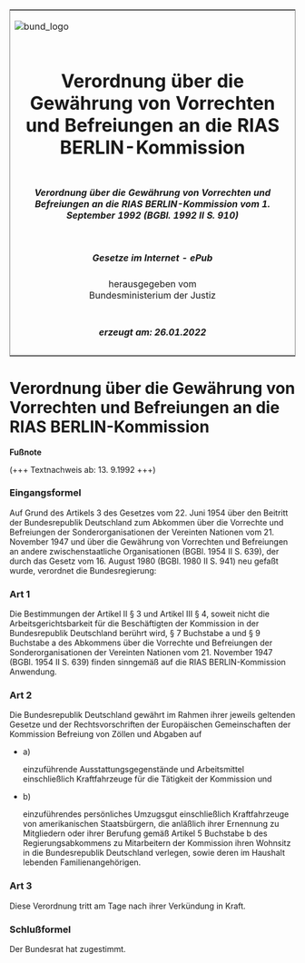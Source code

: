 <span id="DECKBLATT.html"></span>

<table border="0" frame="border" width="100%">

<tr valign="top">

<td align="left">

![bund\_logo](BfJ_2021_Web_de_de.gif)

</td>

<td align="right">

 

</td>

</tr>

<tr align="center" valign="middle">

<td colspan="2">

# Verordnung über die Gewährung von Vorrechten und Befreiungen an die RIAS BERLIN-Kommission

</td>

</tr>

<tr align="center" valign="middle">

<td colspan="2">

##### Verordnung über die Gewährung von Vorrechten und Befreiungen an die RIAS BERLIN-Kommission vom 1. September 1992 (BGBl. 1992 II S. 910)

</td>

</tr>

<tr align="center" valign="middle">

<td colspan="2">

  
  

##### Gesetze im Internet - ePub  
  
herausgegeben vom  
Bundesministerium der Justiz

</td>

</tr>

<tr align="center" valign="bottom">

<td colspan="2">

  
  

##### erzeugt am: 26.01.2022

</td>

</tr>

</table>

<span id="BJNR209100992.html"></span>

# Verordnung über die Gewährung von Vorrechten und Befreiungen an die RIAS BERLIN-Kommission

<div>

  
**Fußnote**

<div class="jnhtml">

<div>

<div class="jurAbsatz">

(+++ Textnachweis ab: 13. 9.1992 +++)

</div>

</div>

</div>

</div>

<span id="BJNR209100992BJNE000100314.html"></span>

### Eingangsformel  

<div>

<div class="jnhtml">

<div>

<div class="jurAbsatz">

Auf Grund des Artikels 3 des Gesetzes vom 22. Juni 1954 über den
Beitritt der Bundesrepublik Deutschland zum Abkommen über die Vorrechte
und Befreiungen der Sonderorganisationen der Vereinten Nationen vom 21.
November 1947 und über die Gewährung von Vorrechten und Befreiungen an
andere zwischenstaatliche Organisationen (BGBl. 1954 II S. 639), der
durch das Gesetz vom 16. August 1980 (BGBl. 1980 II S. 941) neu gefaßt
wurde, verordnet die Bundesregierung:

</div>

</div>

</div>

</div>

<span id="BJNR209100992BJNE000200314.html"></span>

### Art 1  

<div>

<div class="jnhtml">

<div>

<div class="jurAbsatz">

Die Bestimmungen der Artikel II § 3 und Artikel III § 4, soweit nicht
die Arbeitsgerichtsbarkeit für die Beschäftigten der Kommission in der
Bundesrepublik Deutschland berührt wird, § 7 Buchstabe a und § 9
Buchstabe a des Abkommens über die Vorrechte und Befreiungen der
Sonderorganisationen der Vereinten Nationen vom 21. November 1947 (BGBl.
1954 II S. 639) finden sinngemäß auf die RIAS BERLIN-Kommission
Anwendung.

</div>

</div>

</div>

</div>

<span id="BJNR209100992BJNE000300314.html"></span>

### Art 2  

<div>

<div class="jnhtml">

<div>

<div class="jurAbsatz">

Die Bundesrepublik Deutschland gewährt im Rahmen ihrer jeweils geltenden
Gesetze und der Rechtsvorschriften der Europäischen Gemeinschaften der
Kommission Befreiung von Zöllen und Abgaben auf

  - a)
    
    <div style="">
    
    einzuführende Ausstattungsgegenstände und Arbeitsmittel
    einschließlich Kraftfahrzeuge für die Tätigkeit der Kommission und
    
    </div>

  - b)
    
    <div style="">
    
    einzuführendes persönliches Umzugsgut einschließlich Kraftfahrzeuge
    von amerikanischen Staatsbürgern, die anläßlich ihrer Ernennung zu
    Mitgliedern oder ihrer Berufung gemäß Artikel 5 Buchstabe b des
    Regierungsabkommens zu Mitarbeitern der Kommission ihren Wohnsitz in
    die Bundesrepublik Deutschland verlegen, sowie deren im Haushalt
    lebenden Familienangehörigen.
    
    </div>

</div>

</div>

</div>

</div>

<span id="BJNR209100992BJNE000400314.html"></span>

### Art 3  

<div>

<div class="jnhtml">

<div>

<div class="jurAbsatz">

Diese Verordnung tritt am Tage nach ihrer Verkündung in Kraft.

</div>

</div>

</div>

</div>

<span id="BJNR209100992BJNE000500314.html"></span>

### Schlußformel  

<div>

<div class="jnhtml">

<div>

<div class="jurAbsatz">

Der Bundesrat hat zugestimmt.

</div>

</div>

</div>

</div>
